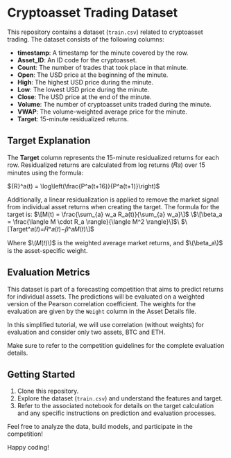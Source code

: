 # Cryptoasset Trading Dataset

This repository contains a dataset (`train.csv`) related to cryptoasset trading. The dataset consists of the following columns:

- **timestamp**: A timestamp for the minute covered by the row.
- **Asset_ID**: An ID code for the cryptoasset.
- **Count**: The number of trades that took place in that minute.
- **Open**: The USD price at the beginning of the minute.
- **High**: The highest USD price during the minute.
- **Low**: The lowest USD price during the minute.
- **Close**: The USD price at the end of the minute.
- **Volume**: The number of cryptoasset units traded during the minute.
- **VWAP**: The volume-weighted average price for the minute.
- **Target**: 15-minute residualized returns.

## Target Explanation

The **Target** column represents the 15-minute residualized returns for each row. Residualized returns are calculated from log returns (𝑅𝑎) over 15 minutes using the formula:

$\{R}^a(t) = \log\left(\frac{P^a(t+16)}{P^a(t+1)}\right)$

Additionally, a linear residualization is applied to remove the market signal from individual asset returns when creating the target. The formula for the target is:
$\[M(t) = \frac{\sum_{a} w_a R_a(t)}{\sum_{a} w_a}\]$
\\$\[\beta_a = \frac{\langle M \cdot R_a \rangle}{\langle M^2 \rangle}\]$\\
$\[Target^𝑎(𝑡)=𝑅^𝑎(𝑡)−𝛽^𝑎𝑀(𝑡)\]$

Where $\(𝑀(𝑡)\)$ is the weighted average market returns, and $\(\beta_a\)$ is the asset-specific weight.

## Evaluation Metrics

This dataset is part of a forecasting competition that aims to predict returns for individual assets. The predictions will be evaluated on a weighted version of the Pearson correlation coefficient. The weights for the evaluation are given by the `Weight` column in the Asset Details file.

In this simplified tutorial, we will use correlation (without weights) for evaluation and consider only two assets, BTC and ETH.

Make sure to refer to the competition guidelines for the complete evaluation details.

## Getting Started

1. Clone this repository.
2. Explore the dataset (`train.csv`) and understand the features and target.
3. Refer to the associated notebook for details on the target calculation and any specific instructions on prediction and evaluation processes.

Feel free to analyze the data, build models, and participate in the competition!

Happy coding!
